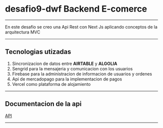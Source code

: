# desafio9-dwf Backend E-comerce

---

En este desafio se creo una Api Rest con Next Js aplicando conceptos de la arquitectura MVC

---

## Tecnologias utizadas

1. Sincronizacion de datos entre **AIRTABLE** y **ALGOLIA**
2. Sengrid para la mensajeria y comunicacion con los usuarios
3. Firebase para la administracion de informacion de usuarios y ordenes
4. Api de mercadopago para la implementacion de pagos
5. Vercel como plataforma de alojamiento

---

## Documentacion de la api

[API](https://documenter.getpostman.com/view/19071215/2s93CSpBaA)

---
